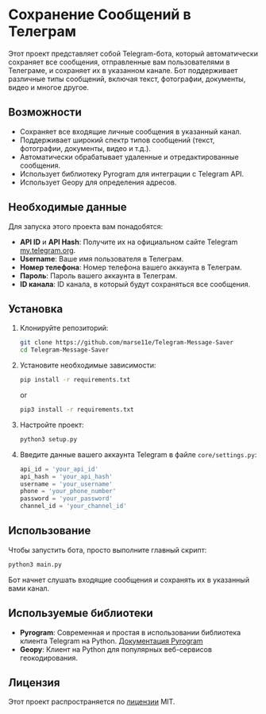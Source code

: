 # Сохранение Сообщений в Телеграм

Этот проект представляет собой Telegram-бота, который автоматически сохраняет все сообщения, отправленные вам пользователями в Телеграме, и сохраняет их в указанном канале. Бот поддерживает различные типы сообщений, включая текст, фотографии, документы, видео и многое другое.

## Возможности

- Сохраняет все входящие личные сообщения в указанный канал.
- Поддерживает широкий спектр типов сообщений (текст, фотографии, документы, видео и т.д.).
- Автоматически обрабатывает удаленные и отредактированные сообщения.
- Использует библиотеку Pyrogram для интеграции с Telegram API.
- Использует Geopy для определения адресов.

## Необходимые данные

Для запуска этого проекта вам понадобятся:

- **API ID** и **API Hash**: Получите их на официальном сайте Telegram [my.telegram.org](https://my.telegram.org).
- **Username**: Ваше имя пользователя в Телеграм.
- **Номер телефона**: Номер телефона вашего аккаунта в Телеграм.
- **Пароль**: Пароль вашего аккаунта в Телеграм.
- **ID канала**: ID канала, в который будут сохраняться все сообщения.

## Установка

1. Клонируйте репозиторий:

   ```bash
   git clone https://github.com/marse11e/Telegram-Message-Saver
   cd Telegram-Message-Saver
   ```

2. Установите необходимые зависимости:

   ```bash
   pip install -r requirements.txt
   ```
   or
   ```bash
   pip3 install -r requirements.txt
   ```

3. Настройте проект:

   ```bash
   python3 setup.py
   ```

4. Введите данные вашего аккаунта Telegram в файле `core/settings.py`:

   ```python
   api_id = 'your_api_id'
   api_hash = 'your_api_hash'
   username = 'your_username'
   phone = 'your_phone_number'
   password = 'your_password'
   channel_id = 'your_channel_id'
   ```

## Использование

Чтобы запустить бота, просто выполните главный скрипт:

```bash
python3 main.py
```

Бот начнет слушать входящие сообщения и сохранять их в указанный вами канал.

## Используемые библиотеки

- **Pyrogram**: Современная и простая в использовании библиотека клиента Telegram на Python. [Документация Pyrogram](https://docs.pyrogram.org/intro/quickstart)
- **Geopy**: Клиент на Python для популярных веб-сервисов геокодирования.

## Лицензия

Этот проект распространяется по [лицензии](LICENSE) MIT.
